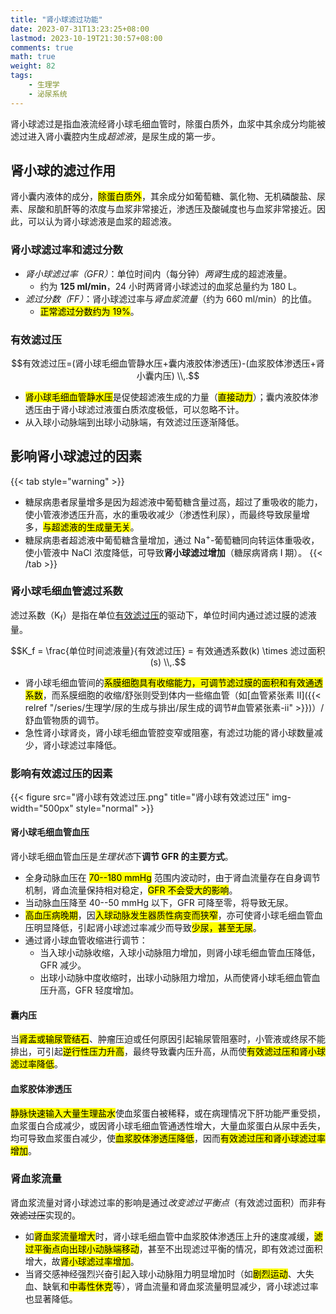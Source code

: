```yaml
---
title: "肾小球滤过功能"
date: 2023-07-31T13:23:25+08:00
lastmod: 2023-10-19T21:30:57+08:00
comments: true
math: true
weight: 82
tags:
    - 生理学
    - 泌尿系统
---
```


肾小球滤过是指血液流经肾小球毛细血管时，除蛋白质外，血浆中其余成分均能被滤过进入肾小囊腔内生成*超滤液*，是尿生成的第一步。

<!--more-->

## 肾小球的滤过作用

肾小囊内液体的成分，<mark>除蛋白质外</mark>，其余成分如葡萄糖、氯化物、无机磷酸盐、尿素、尿酸和肌酐等的浓度与血浆非常接近，渗透压及酸碱度也与血浆非常接近。因此，可以认为肾小球滤液是血浆的超滤液。

### 肾小球滤过率和滤过分数

- *肾小球滤过率（GFR）*：单位时间内（每分钟）*两肾*生成的超滤液量。
    - 约为 **125 ml/min**，24 小时两肾肾小球滤过的血浆总量约为 180 L。
- *滤过分数（FF）*：肾小球滤过率与*肾血浆流量*（约为 660 ml/min）的比值。
    - <mark>正常滤过分数约为 19%</mark>。

### 有效滤过压

$$有效滤过压=(肾小球毛细血管静水压+囊内液胶体渗透压)-(血浆胶体渗透压+肾小囊内压)
\\,.$$

- <mark>肾小球毛细血管静水压</mark>是促使超滤液生成的力量（<mark>直接动力</mark>）；囊内液胶体渗透压由于肾小球滤过液蛋白质浓度极低，可以忽略不计。
- 从入球小动脉端到出球小动脉端，有效滤过压逐渐降低。

## 影响肾小球滤过的因素

{{< tab style="warning" >}}
- 糖尿病患者尿量增多是因为超滤液中葡萄糖含量过高，超过了重吸收的能力，使小管液渗透压升高，水的重吸收减少（渗透性利尿），而最终导致尿量增多，<mark>与超滤液的生成量无关</mark>。
- 糖尿病患者超滤液中葡萄糖含量增加，通过 Na<sup>+</sup>-葡萄糖同向转运体重吸收，使小管液中 NaCl 浓度降低，可导致**肾小球滤过增加**（糖尿病肾病 Ⅰ 期）。
{{< /tab >}}

### 肾小球毛细血管滤过系数

滤过系数（K<sub>f</sub>）是指在单位[有效滤过压](#有效滤过压)的驱动下，单位时间内通过滤过膜的滤液量。

$$K_f = \frac{单位时间滤液量}{有效滤过压} = 有效通透系数(k) \times 滤过面积(s)
\\,.$$

- 肾小球毛细血管间的<mark>系膜细胞具有收缩能力，可调节滤过膜的面积和有效通透系数</mark>，而系膜细胞的收缩/舒张则受到体内一些缩血管（如[血管紧张素 Ⅱ]({{< relref "/series/生理学/尿的生成与排出/尿生成的调节#血管紧张素-ii" >}})）/舒血管物质的调节。
- 急性肾小球肾炎，肾小球毛细血管腔变窄或阻塞，有滤过功能的肾小球数量减少，肾小球滤过率降低。

### 影响有效滤过压的因素

{{< figure src="肾小球有效滤过压.png" title="肾小球有效滤过压" img-width="500px" style="normal" >}}

#### 肾小球毛细血管血压

肾小球毛细血管血压是*生理状态*下**调节 GFR 的主要方式**。

- 全身动脉血压在 <mark>70--180 mmHg</mark> 范围内波动时，由于肾血流量存在自身调节机制，肾血流量保持相对稳定，<mark>GFR 不会受大的影响</mark>。
- 当动脉血压降至 40--50 mmHg 以下，GFR 可降至零，将导致无尿。
- <mark>高血压病晚期</mark>，因<mark>入球动脉发生器质性病变而狭窄</mark>，亦可使肾小球毛细血管血压明显降低，引起肾小球滤过率减少而导致<mark>少尿，甚至无尿</mark>。
- 通过肾小球血管收缩进行调节：
    - 当入球小动脉收缩，入球小动脉阻力增加，则肾小球毛细血管血压降低，GFR 减少。
    - 出球小动脉中度收缩时，出球小动脉阻力增加，从而使肾小球毛细血管血压升高，GFR 轻度增加。

#### 囊内压

当<mark>肾盂或输尿管结石</mark>、肿瘤压迫或任何原因引起输尿管阻塞时，小管液或终尿不能排出，可引起<mark>逆行性压力升高</mark>，最终导致囊内压升高，从而使<mark>有效滤过压和肾小球滤过率降低</mark>。

#### 血浆胶体渗透压

<mark>静脉快速输入大量生理盐水</mark>使血浆蛋白被稀释，或在病理情况下肝功能严重受损，血浆蛋白合成减少，或因肾小球毛细血管通透性增大，大量血浆蛋白从尿中丢失，均可导致血浆蛋白减少，使<mark>血浆胶体渗透压降低</mark>，因而<mark>有效滤过压和肾小球滤过率增加</mark>。

### 肾血浆流量

肾血浆流量对肾小球滤过率的影响是通过*改变滤过平衡点*（有效滤过面积）而非~~有效滤过压~~实现的。

- 如<mark>肾血浆流量增大</mark>时，肾小球毛细血管中血浆胶体渗透压上升的速度减缓，<mark>滤过平衡点向出球小动脉端移动</mark>，甚至不出现滤过平衡的情况，即有效滤过面积增大，故<mark>肾小球滤过率增加</mark>。
- 当肾交感神经强烈兴奋引起入球小动脉阻力明显增加时（如<mark>剧烈运动</mark>、大失血、缺氧和<mark>中毒性休克</mark>等），肾血流量和肾血浆流量明显减少，肾小球滤过率也显著降低。
